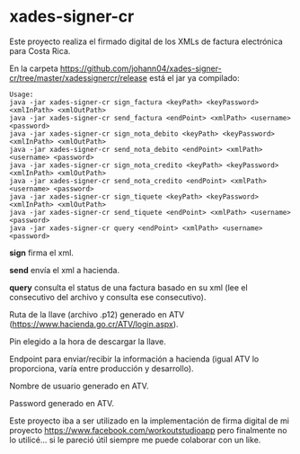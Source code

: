 # xades-signer-cr
Este proyecto realiza el firmado digital de los XMLs de factura electrónica para Costa Rica.

En la carpeta https://github.com/johann04/xades-signer-cr/tree/master/xadessignercr/release está el jar ya compilado:

```
Usage:
java -jar xades-signer-cr sign_factura <keyPath> <keyPassword> <xmlInPath> <xmlOutPath>
java -jar xades-signer-cr send_factura <endPoint> <xmlPath> <username> <password>
java -jar xades-signer-cr sign_nota_debito <keyPath> <keyPassword> <xmlInPath> <xmlOutPath>
java -jar xades-signer-cr send_nota_debito <endPoint> <xmlPath> <username> <password>
java -jar xades-signer-cr sign_nota_credito <keyPath> <keyPassword> <xmlInPath> <xmlOutPath>
java -jar xades-signer-cr send_nota_credito <endPoint> <xmlPath> <username> <password>
java -jar xades-signer-cr sign_tiquete <keyPath> <keyPassword> <xmlInPath> <xmlOutPath>
java -jar xades-signer-cr send_tiquete <endPoint> <xmlPath> <username> <password>
java -jar xades-signer-cr query <endPoint> <xmlPath> <username> <password>
```

**sign** firma el xml.

**send** envía el xml a hacienda.

**query** consulta el status de una factura basado en su xml (lee el consecutivo del archivo y consulta ese consecutivo).

**<keypath>** Ruta de la llave (archivo .p12) generado en ATV (https://www.hacienda.go.cr/ATV/login.aspx).

**<keyPassword>** Pin elegido a la hora de descargar la llave.

**<endPoint>** Endpoint para enviar/recibir la información a hacienda (igual ATV lo proporciona, varía entre producción y desarrollo).

**<username>** Nombre de usuario generado en ATV.

**<password>** Password generado en ATV.

Este proyecto iba a ser utilizado en la implementación de firma digital de mi proyecto https://www.facebook.com/workoutstudioapp pero finalmente no lo utilicé... si le pareció útil siempre me puede colaborar con un like.